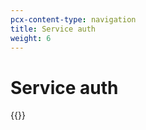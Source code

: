 ```yaml
---
pcx-content-type: navigation
title: Service auth
weight: 6
---
```


# Service auth

{{<directory-listing>}}
